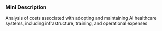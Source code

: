 ### Mini Description

Analysis of costs associated with adopting and maintaining AI healthcare systems, including infrastructure, training, and operational expenses
